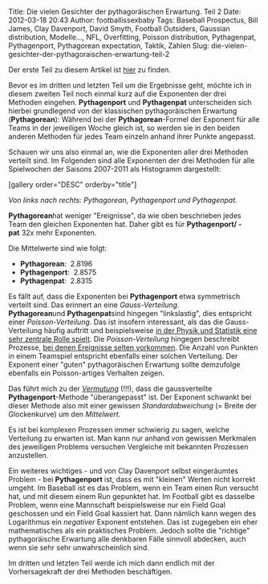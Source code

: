 Title: Die vielen Gesichter der pythagoräischen Erwartung. Teil 2
Date: 2012-03-18 20:43
Author: footballissexbaby
Tags: Baseball Prospectus, Bill James, Clay Davenport, David Smyth, Football Outsiders, Gaussian distribution, Modelle..., NFL, Overfitting, Poisson distribution, Pythagenpat, Pythagenport, Pythagorean expectation, Taktik, Zahlen
Slug: die-vielen-gesichter-der-pythagoraischen-erwartung-teil-2

Der erste Teil zu diesem Artikel ist [hier][] zu finden.

Bevor es im dritten und letzten Teil um die Ergebnisse geht, möchte ich
in diesem zweiten Teil noch einmal kurz auf die Exponenten der drei
Methoden eingehen. **Pythagenport** und **Pythagenpat** unterscheiden
sich hierbei grundlegend von der klassischen pythagoräischen Erwartung
(**Pythagorean**): Während bei der **Pythagorean**-Formel der Exponent
für alle Teams in der jeweiligen Woche gleich ist, so werden sie in den
beiden anderen Methoden für jedes Team einzeln anhand ihrer Punkte
angepasst.

Schauen wir uns also einmal an, wie die Exponenten aller drei Methoden
verteilt sind. Im Folgenden sind alle Exponenten der drei Methoden für
alle Spielwochen der Saisons 2007-2011 als Histogramm dargestellt:

[gallery order="DESC" orderby="title"]

*Von links nach rechts: Pythagorean, Pythagenport und Pythagenpat.*

**Pythagorean**hat weniger "Ereignisse", da wie oben beschrieben jedes
Team den gleichen Exponenten hat. Daher gibt es für **Pythagenport/
-pat** 32x mehr Exponenten.

Die Mittelwerte sind wie folgt:

-   **Pythagorean**: <!--?xml version="1.0" encoding="UTF-8" standalone="no"?-->
    2.8196
-   **Pythagenport**: <!--?xml version="1.0" encoding="UTF-8" standalone="no"?-->
    2.8575
-   **Pythagenpat**: <!--?xml version="1.0" encoding="UTF-8" standalone="no"?-->
    2.8315

Es fällt auf, dass die Exponenten bei **Pythagenport** etwa symmetrisch
verteilt sind. Das erinnert an eine *Gauss-Verteilung*.
**Pythagorean**und **Pythagenpat**sind hingegen "linkslastig", dies
entspricht einer *Poisson-Verteilung*. Das ist insofern interessant, als
das die Gauss-Verteilung häufig auftritt und beispielsweise [in der
Physik und Statistik eine sehr zentrale Rolle spielt][]. Die
*Poisson-Verteilung* hingegen beschreibt Prozesse, [bei denen Ereignisse
selten vorkommen][]. Die Anzahl von Punkten in einem Teamspiel
entspricht ebenfalls einer solchen Verteilung. Der Exponent einer
"guten" pythagoräischen Erwartung sollte demzufolge ebenfalls ein
Poisson-artiges Verhalten zeigen.

Das führt mich zu der
*<span style="text-decoration: underline;">Vermutung</span>* (!!!), dass
die gaussverteilte **Pythagenport**-Methode "überangepasst" ist. Der
Exponent schwankt bei dieser Methode also mit einer gewissen
*Standardabweichung* (= Breite der Glockenkurve) um den *Mittelwert.*

Es ist bei komplexen Prozessen immer schwierig zu sagen, welche
Verteilung zu erwarten ist. Man kann nur anhand von gewissen Merkmalen
des jeweiligen Problems versuchen Vergleiche mit bekannten Prozessen
anzustellen.

Ein weiteres wichtiges - und von Clay Davenport selbst eingeräumtes
Problem - bei **Pythagenport** ist, dass es mit "kleinen" Werten nicht
korrekt umgeht. Im Baseball ist es das Problem, wenn ein Team einen Run
versucht hat, und mit diesem einem Run gepunktet hat. Im Football gibt
es dasselbe Problem, wenn eine Mannschaft beispielsweise nur ein Field
Goal geschossen und ein Field Goal kassiert hat. Dann nämlich kann wegen
des Logarithmus ein *negativer* Exponent entstehen. Das ist zugegeben
ein eher mathematisches als ein praktisches Problem. Jedoch sollte die
"richtige" pythagoräische Erwartung alle denkbaren Fälle sinnvoll
abdecken, auch wenn sie sehr sehr unwahrscheinlich sind.

Im dritten und letzten Teil werde ich mich dann endlich mit der
Vorhersagekraft der drei Methoden beschäftigen.

  [hier]: http://footballissexbaby.de/wordpress/2012/03/die-vielen-gesichter-der-pythagoraischen-erwartung-teil-1/
    "Die vielen Gesichter der pythagoräischen Erwartung. Teil 1 (Update)"
  [in der Physik und Statistik eine sehr zentrale Rolle spielt]: http://en.wikipedia.org/wiki/Normal_distribution#Occurrence
  [bei denen Ereignisse selten vorkommen]: http://en.wikipedia.org/wiki/Poisson_distribution#Occurrence
